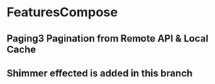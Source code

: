 # FeaturesCompose


## Paging3 Pagination from Remote API & Local Cache 
 
## Shimmer effected is added in this branch
